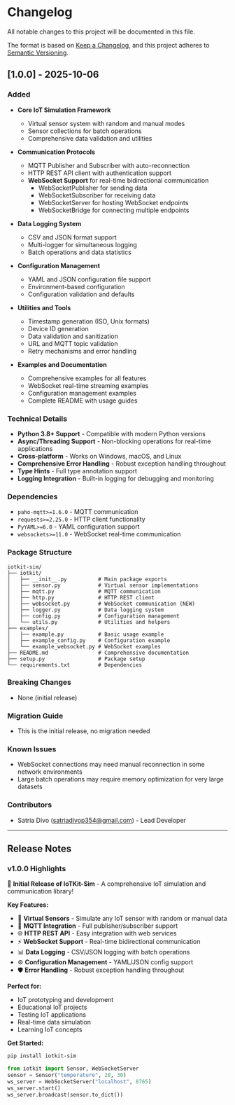 # Changelog

All notable changes to this project will be documented in this file.

The format is based on [Keep a Changelog](https://keepachangelog.com/en/1.0.0/),
and this project adheres to [Semantic Versioning](https://semver.org/spec/v2.0.0.html).

## [1.0.0] - 2025-10-06

### Added
- **Core IoT Simulation Framework**
  - Virtual sensor system with random and manual modes
  - Sensor collections for batch operations
  - Comprehensive data validation and utilities

- **Communication Protocols**
  - MQTT Publisher and Subscriber with auto-reconnection
  - HTTP REST API client with authentication support
  - **WebSocket Support** for real-time bidirectional communication
    - WebSocketPublisher for sending data
    - WebSocketSubscriber for receiving data  
    - WebSocketServer for hosting WebSocket endpoints
    - WebSocketBridge for connecting multiple endpoints

- **Data Logging System**
  - CSV and JSON format support
  - Multi-logger for simultaneous logging
  - Batch operations and data statistics

- **Configuration Management**
  - YAML and JSON configuration file support
  - Environment-based configuration
  - Configuration validation and defaults

- **Utilities and Tools**
  - Timestamp generation (ISO, Unix formats)
  - Device ID generation
  - Data validation and sanitization
  - URL and MQTT topic validation
  - Retry mechanisms and error handling

- **Examples and Documentation**
  - Comprehensive examples for all features
  - WebSocket real-time streaming examples
  - Configuration management examples
  - Complete README with usage guides

### Technical Details
- **Python 3.8+ Support** - Compatible with modern Python versions
- **Async/Threading Support** - Non-blocking operations for real-time applications
- **Cross-platform** - Works on Windows, macOS, and Linux
- **Comprehensive Error Handling** - Robust exception handling throughout
- **Type Hints** - Full type annotation support
- **Logging Integration** - Built-in logging for debugging and monitoring

### Dependencies
- `paho-mqtt>=1.6.0` - MQTT communication
- `requests>=2.25.0` - HTTP client functionality  
- `PyYAML>=6.0` - YAML configuration support
- `websockets>=11.0` - WebSocket real-time communication

### Package Structure
```
iotkit-sim/
├── iotkit/
│   ├── __init__.py          # Main package exports
│   ├── sensor.py            # Virtual sensor implementations
│   ├── mqtt.py              # MQTT communication
│   ├── http.py              # HTTP REST client
│   ├── websocket.py         # WebSocket communication (NEW)
│   ├── logger.py            # Data logging system
│   ├── config.py            # Configuration management
│   └── utils.py             # Utilities and helpers
├── examples/
│   ├── example.py           # Basic usage example
│   ├── example_config.py    # Configuration example
│   └── example_websocket.py # WebSocket examples
├── README.md                # Comprehensive documentation
├── setup.py                 # Package setup
└── requirements.txt         # Dependencies
```

### Breaking Changes
- None (initial release)

### Migration Guide
- This is the initial release, no migration needed

### Known Issues
- WebSocket connections may need manual reconnection in some network environments
- Large batch operations may require memory optimization for very large datasets

### Contributors
- Satria Divo (satriadivop354@gmail.com) - Lead Developer

---

## Release Notes

### v1.0.0 Highlights

🎉 **Initial Release of IoTKit-Sim** - A comprehensive IoT simulation and communication library!

**Key Features:**
- 🔬 **Virtual Sensors** - Simulate any IoT sensor with random or manual data
- 📡 **MQTT Integration** - Full publisher/subscriber support  
- 🌐 **HTTP REST API** - Easy integration with web services
- ⚡ **WebSocket Support** - Real-time bidirectional communication
- 📊 **Data Logging** - CSV/JSON logging with batch operations
- ⚙️ **Configuration Management** - YAML/JSON config support
- 🛡️ **Error Handling** - Robust exception handling throughout

**Perfect for:**
- IoT prototyping and development
- Educational IoT projects
- Testing IoT applications
- Real-time data simulation
- Learning IoT concepts

**Get Started:**
```bash
pip install iotkit-sim
```

```python
from iotkit import Sensor, WebSocketServer
sensor = Sensor("temperature", 20, 30)
ws_server = WebSocketServer("localhost", 8765)
ws_server.start()
ws_server.broadcast(sensor.to_dict())
```